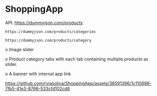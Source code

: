 # ShoppingApp


API:
    https://dummyjson.com/products

    https://dummyjson.com/products/categories

    https://dummyjson.com/products/category


o Image slider

o Product category tabs with each tab containing multiple products as slider.

o A banner with internal app link




https://github.com/rvjasoliya/ShoppingApp/assets/38591396/1c110696-7fb5-41e3-8766-533cfd102cd6

